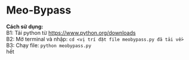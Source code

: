 # Meo-Bypass  
**Cách sử dụng:**  
B1: Tải python từ https://www.python.org/downloads  
B2: Mở terminal và nhập: `cd <vị trí đặt file meobypass.py đã tải về>`  
B3: Chạy file: `python meobypass.py`  
hết  
